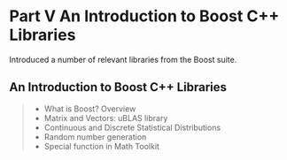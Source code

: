 # Part V An Introduction to Boost C++ Libraries

Introduced a number of relevant libraries from the Boost suite.

## An Introduction to Boost C++ Libraries

> - What is Boost? Overview
> - Matrix and Vectors: uBLAS library
> - Continuous and Discrete Statistical Distributions
> - Random number generation
> - Special function in Math Toolkit